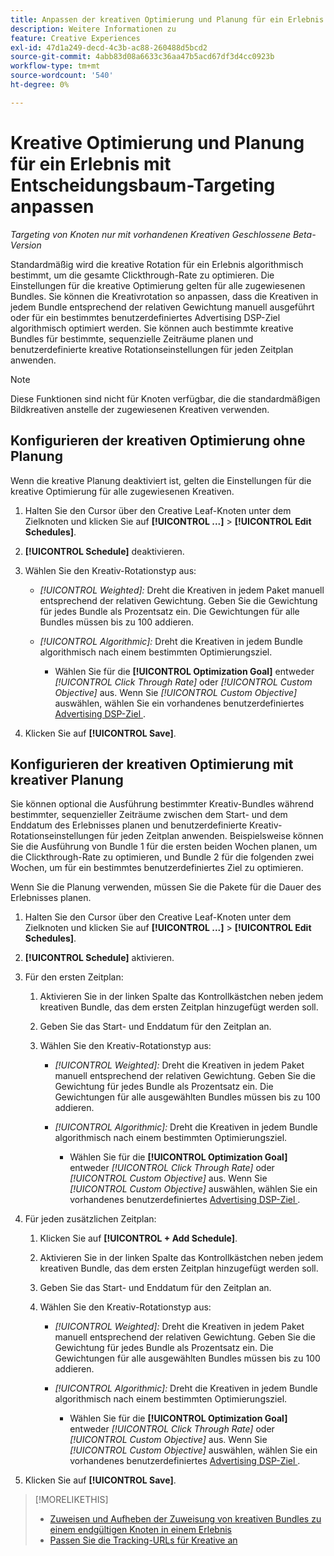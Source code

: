 ```yaml
---
title: Anpassen der kreativen Optimierung und Planung für ein Erlebnis
description: Weitere Informationen zu
feature: Creative Experiences
exl-id: 47d1a249-decd-4c3b-ac88-260488d5bcd2
source-git-commit: 4abb83d08a6633c36aa47b5acd67df3d4cc0923b
workflow-type: tm+mt
source-wordcount: '540'
ht-degree: 0%

---
```


# Kreative Optimierung und Planung für ein Erlebnis mit Entscheidungsbaum-Targeting anpassen

*Targeting von Knoten nur mit vorhandenen Kreativen*
*Geschlossene Beta-Version*

Standardmäßig wird die kreative Rotation für ein Erlebnis algorithmisch bestimmt, um die gesamte Clickthrough-Rate zu optimieren. Die Einstellungen für die kreative Optimierung gelten für alle zugewiesenen Bundles. Sie können die Kreativrotation so anpassen, dass die Kreativen in jedem Bundle entsprechend der relativen Gewichtung manuell ausgeführt oder für ein bestimmtes benutzerdefiniertes Advertising DSP-Ziel algorithmisch optimiert werden. Sie können auch bestimmte kreative Bundles für bestimmte, sequenzielle Zeiträume planen und benutzerdefinierte kreative Rotationseinstellungen für jeden Zeitplan anwenden.

>[!NOTE]
>
>Diese Funktionen sind nicht für Knoten verfügbar, die die standardmäßigen Bildkreativen anstelle der zugewiesenen Kreativen verwenden.

## Konfigurieren der kreativen Optimierung ohne Planung

Wenn die kreative Planung deaktiviert ist, gelten die Einstellungen für die kreative Optimierung für alle zugewiesenen Kreativen.

1. Halten Sie den Cursor über den Creative Leaf-Knoten unter dem Zielknoten und klicken Sie auf **[!UICONTROL ...]** > **[!UICONTROL Edit Schedules]**.

1. **[!UICONTROL Schedule]** deaktivieren.

1. Wählen Sie den Kreativ-Rotationstyp aus:

   * *[!UICONTROL Weighted]:* Dreht die Kreativen in jedem Paket manuell entsprechend der relativen Gewichtung. Geben Sie die Gewichtung für jedes Bundle als Prozentsatz ein. Die Gewichtungen für alle Bundles müssen bis zu 100 addieren.

   * *[!UICONTROL Algorithmic]:* Dreht die Kreativen in jedem Bundle algorithmisch nach einem bestimmten Optimierungsziel.

      * Wählen Sie für die **[!UICONTROL Optimization Goal]** entweder *[!UICONTROL Click Through Rate]* oder *[!UICONTROL Custom Objective]* aus.  Wenn Sie *[!UICONTROL Custom Objective]* auswählen, wählen Sie ein vorhandenes benutzerdefiniertes [Advertising DSP-Ziel ](/help/dsp/optimization/custom-goal.md).

1. Klicken Sie auf **[!UICONTROL Save]**.

## Konfigurieren der kreativen Optimierung mit kreativer Planung

Sie können optional die Ausführung bestimmter Kreativ-Bundles während bestimmter, sequenzieller Zeiträume zwischen dem Start- und dem Enddatum des Erlebnisses planen und benutzerdefinierte Kreativ-Rotationseinstellungen für jeden Zeitplan anwenden. Beispielsweise können Sie die Ausführung von Bundle 1 für die ersten beiden Wochen planen, um die Clickthrough-Rate zu optimieren, und Bundle 2 für die folgenden zwei Wochen, um für ein bestimmtes benutzerdefiniertes Ziel zu optimieren.

Wenn Sie die Planung verwenden, müssen Sie die Pakete für die Dauer des Erlebnisses planen.

1. Halten Sie den Cursor über den Creative Leaf-Knoten unter dem Zielknoten und klicken Sie auf **[!UICONTROL ...]** > **[!UICONTROL Edit Schedules]**.

1. **[!UICONTROL Schedule]** aktivieren.

1. Für den ersten Zeitplan:

   1. Aktivieren Sie in der linken Spalte das Kontrollkästchen neben jedem kreativen Bundle, das dem ersten Zeitplan hinzugefügt werden soll.

   1. Geben Sie das Start- und Enddatum für den Zeitplan an.

   1. Wählen Sie den Kreativ-Rotationstyp aus:

      * *[!UICONTROL Weighted]:* Dreht die Kreativen in jedem Paket manuell entsprechend der relativen Gewichtung. Geben Sie die Gewichtung für jedes Bundle als Prozentsatz ein. Die Gewichtungen für alle ausgewählten Bundles müssen bis zu 100 addieren.

      * *[!UICONTROL Algorithmic]:* Dreht die Kreativen in jedem Bundle algorithmisch nach einem bestimmten Optimierungsziel.

         * Wählen Sie für die **[!UICONTROL Optimization Goal]** entweder *[!UICONTROL Click Through Rate]* oder *[!UICONTROL Custom Objective]* aus.  Wenn Sie *[!UICONTROL Custom Objective]* auswählen, wählen Sie ein vorhandenes benutzerdefiniertes [Advertising DSP-Ziel ](/help/dsp/optimization/custom-goal.md).

1. Für jeden zusätzlichen Zeitplan:

   1. Klicken Sie auf **[!UICONTROL + Add Schedule]**.

   1. Aktivieren Sie in der linken Spalte das Kontrollkästchen neben jedem kreativen Bundle, das dem ersten Zeitplan hinzugefügt werden soll.

   1. Geben Sie das Start- und Enddatum für den Zeitplan an.

   1. Wählen Sie den Kreativ-Rotationstyp aus:

      * *[!UICONTROL Weighted]:* Dreht die Kreativen in jedem Paket manuell entsprechend der relativen Gewichtung. Geben Sie die Gewichtung für jedes Bundle als Prozentsatz ein. Die Gewichtungen für alle ausgewählten Bundles müssen bis zu 100 addieren.

      * *[!UICONTROL Algorithmic]:* Dreht die Kreativen in jedem Bundle algorithmisch nach einem bestimmten Optimierungsziel.

         * Wählen Sie für die **[!UICONTROL Optimization Goal]** entweder *[!UICONTROL Click Through Rate]* oder *[!UICONTROL Custom Objective]* aus.  Wenn Sie *[!UICONTROL Custom Objective]* auswählen, wählen Sie ein vorhandenes benutzerdefiniertes [Advertising DSP-Ziel ](/help/dsp/optimization/custom-goal.md).

1. Klicken Sie auf **[!UICONTROL Save]**.

>[!MORELIKETHIS]
>
>* [Zuweisen und Aufheben der Zuweisung von kreativen Bundles zu einem endgültigen Knoten in einem Erlebnis](/help/creative/experiences/experience-assign-creative-bundles.md)
>* [Passen Sie die Tracking-URLs für Kreative an](/help/creative/experiences/experience-tracking-urls-targeting.md)
